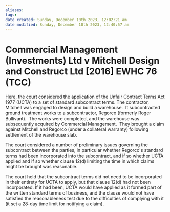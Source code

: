 ```yaml
---
aliases: 
tags: 
date created: Sunday, December 10th 2023, 12:02:21 am
date modified: Sunday, December 10th 2023, 12:40:57 am
---
```


# Commercial Management (Investments) Ltd v Mitchell Design and Construct Ltd [2016] EWHC 76 (TCC)

Here, the court considered the application of the Unfair Contract Terms Act 1977 (UCTA) to a set of standard subcontract terms. The contractor, Mitchell was engaged to design and build a warehouse.  It subcontracted ground treatment works to a subcontractor, Regorco (formerly Roger Bullivant).  The works were completed, and the warehouse was subsequently acquired by Commercial Management.  They brought a claim against Mitchell and Regorco (under a collateral warranty) following settlement of the warehouse slab.

The court considered a number of preliminary issues governing the subcontract between the parties, in particular whether Regorco's standard terms had been incorporated into the subcontract, and if so whether UCTA applied and if so whether clause 12(d) limiting the time in which claims might be brought was reasonable. 

The court held that the subcontract terms did not need to be incorporated in their entirety for UCTA to apply, but that clause 12(d) had not been incorporated. If it had been, UCTA would have applied as it formed part of the written standard terms of business, and the clause would not have satisfied the reasonableness test due to the difficulties of complying with it (it set a 28-day time limit for notifying a claim).

